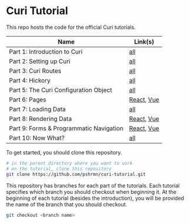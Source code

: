 # Curi Tutorial

This repo hosts the code for the official Curi tutorials.

|Name|Link(s)|
|---|---|
|Part 1: Introduction to Curi|[all](https://curi.js.org/tutorial/01-introduction)|
|Part 2: Setting up Curi|[all](https://curi.js.org/tutorial/02-setup)|
|Part 3: Curi Routes|[all](https://curi.js.org/tutorial/03-routes)|
|Part 4: Hickory|[all](https://curi.js.org/tutorial/04-hickory)|
|Part 5: The Curi Configuration Object|[all](https://curi.js.org/tutorial/05-config)|
|Part 6: Pages |[React](https://curi.js.org/tutorial/06-pages-react), [Vue](https://curi.js.org/tutorial/06-pages-vue)|
|Part 7: Loading Data|[all](https://curi.js.org/tutorial/07-loading-data)|
|Part 8: Rendering Data|[React](https://curi.js.org/tutorial/08-render-data-react), [Vue](https://curi.js.org/tutorial/08-render-data-vue)|
|Part 9: Forms & Programmatic Navigation|[React](https://curi.js.org/tutorial/09-nav-react), [Vue](https://curi.js.org/tutorial/09-nav-vue)|
|Part 10: Now What?|[all](https://curi.js.org/tutorial/10-now-what)|

To get started, you should clone this repository.

```bash
# in the parent directory where you want to work
# on the tutorial, clone this repository
git clone https://github.com/pshrmn/curi-tutorial.git
```

This repository has branches for each part of the tutorials. Each tutorial specifies which branch you should checkout when beginning it. At the beginning of each tutorial (besides the introduction), you will be provided the name of the branch that you should checkout.

```bash
git checkout <branch name>
```
